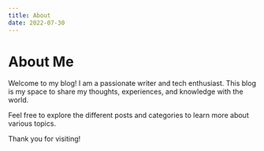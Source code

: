 ```yaml
---
title: About
date: 2022-07-30
---
```


# About Me

Welcome to my blog! I am a passionate writer and tech enthusiast. This blog is my space to share my thoughts, experiences, and knowledge with the world.

Feel free to explore the different posts and categories to learn more about various topics.

Thank you for visiting!

